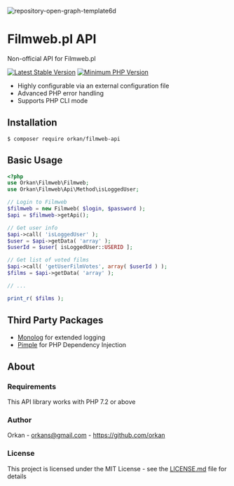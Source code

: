 ![repository-open-graph-template6d](https://user-images.githubusercontent.com/129182/81674511-9ddb2980-944d-11ea-9b5b-52ebef355ef7.jpg)

# Filmweb.pl API 
Non-official API for Filmweb.pl

[![Latest Stable Version](https://img.shields.io/packagist/v/orkan/filmweb-api.svg?style=flat-square)](https://packagist.org/packages/orkan/filmweb-api)
[![Minimum PHP Version](https://img.shields.io/badge/php-%3E%3D%207.2-8892BF.svg?style=flat-square)](https://php.net/)

* Highly configurable via an external configuration file
* Advanced PHP error handling
* Supports PHP CLI mode

## Installation
`$ composer require orkan/filmweb-api`

## Basic Usage
```php
<?php
use Orkan\Filmweb\Filmweb;
use Orkan\Filmweb\Api\Method\isLoggedUser;

// Login to Filmweb
$filmweb = new Filmweb( $login, $password );
$api = $filmweb->getApi();

// Get user info
$api->call( 'isLoggedUser' );
$user = $api->getData( 'array' );
$userId = $user[ isLoggedUser::USERID ];

// Get list of voted films
$api->call( 'getUserFilmVotes', array( $userId ) );
$films = $api->getData( 'array' );

// ...

print_r( $films );
```

## Third Party Packages
* [Monolog](https://github.com/Seldaek/monolog) for extended logging
* [Pimple](https://pimple.symfony.com) for PHP Dependency Injection

## About
### Requirements
This API library works with PHP 7.2 or above

### Author
Orkan - orkans@gmail.com - https://github.com/orkan

### License
This project is licensed under the MIT License - see the [LICENSE.md](LICENSE.md) file for details
